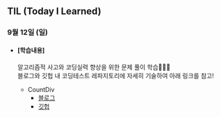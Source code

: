 ## TIL (Today I Learned)

### 9월 12일 (일)

- #### [학습내용]
  
  알고리즘적 사고와 코딩실력 향상을 위한 문제 풀이 학습🧑🏻‍💻   
  블로그와 깃헙 내 코딩테스트 레파지토리에 자세히 기술하여 아래 링크를 참고!
  
  - CountDiv
    - [블로그](https://green1229.tistory.com/175)
    - [깃헙](https://github.com/GREENOVER/CodingTest/tree/main/CountDiv)

